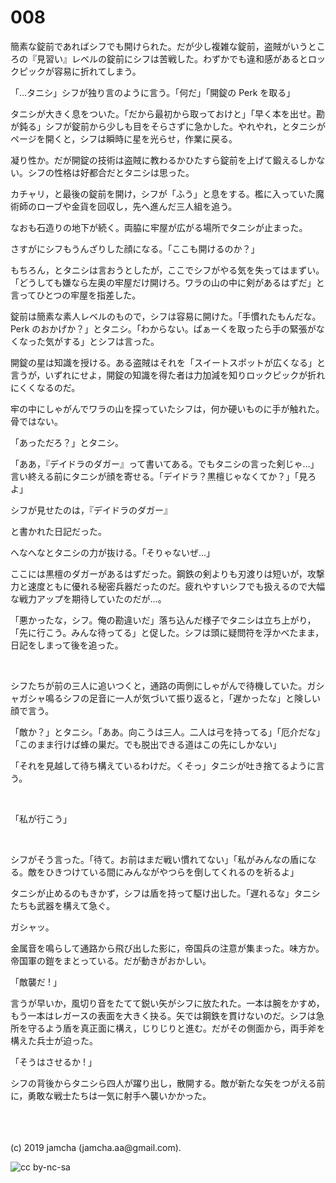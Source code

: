 

# 008

簡素な錠前であればシフでも開けられた。だが少し複雑な錠前，盗賊がいうところの『見習い』レベルの錠前にシフは苦戦した。わずかでも違和感があるとロックピックが容易に折れてしまう。

「…タニシ」シフが独り言のように言う。「何だ」「開錠の Perk を取る」

タニシが大きく息をついた。「だから最初から取っておけと」「早く本を出せ。勘が鈍る」シフが錠前から少しも目をそらさずに急かした。やれやれ，とタニシがページを開くと，シフは瞬時に星を光らせ，作業に戻る。

凝り性か。だが開錠の技術は盗賊に教わるかひたすら錠前を上げて鍛えるしかない。シフの性格は好都合だとタニシは思った。

カチャリ，と最後の錠前を開け，シフが「ふう」と息をする。檻に入っていた魔術師のローブや金貨を回収し，先へ進んだ三人組を追う。

なおも石造りの地下が続く。両脇に牢屋が広がる場所でタニシが止まった。

さすがにシフもうんざりした顔になる。「ここも開けるのか？」

もちろん，とタニシは言おうとしたが，ここでシフがやる気を失ってはまずい。「どうしても嫌なら左奥の牢屋だけ開けろ。ワラの山の中に剣があるはずだ」と言ってひとつの牢屋を指差した。

錠前は簡素な素人レベルのもので，シフは容易に開けた。「手慣れたもんだな。Perk のおかげか？」とタニシ。「わからない。ぱぁーくを取ったら手の緊張がなくなった気がする」とシフは言った。

開錠の星は知識を授ける。ある盗賊はそれを「スイートスポットが広くなる」と言うが，いずれにせよ，開錠の知識を得た者は力加減を知りロックピックが折れにくくなるのだ。

牢の中にしゃがんでワラの山を探っていたシフは，何か硬いものに手が触れた。骨ではない。

「あっただろ？」とタニシ。

「ああ，『デイドラのダガー』って書いてある。でもタニシの言った剣じゃ…」言い終える前にタニシが顔を寄せる。「デイドラ？黒檀じゃなくてか？」「見ろよ」

シフが見せたのは，『デイドラのダガー』

と書かれた日記だった。

へなへなとタニシの力が抜ける。「そりゃないぜ…」

ここには黒檀のダガーがあるはずだった。鋼鉄の剣よりも刃渡りは短いが，攻撃力と速度ともに優れる秘密兵器だったのだ。疲れやすいシフでも扱えるので大幅な戦力アップを期待していたのだが…。

「悪かったな，シフ。俺の勘違いだ」落ち込んだ様子でタニシは立ち上がり，「先に行こう。みんな待ってる」と促した。シフは頭に疑問符を浮かべたまま，日記をしまって後を追った。

<br>

シフたちが前の三人に追いつくと，通路の両側にしゃがんで待機していた。ガシャガシャ鳴るシフの足音に一人が気づいて振り返ると，「遅かったな」と険しい顔で言う。

「敵か？」とタニシ。「ああ。向こうは三人。二人は弓を持ってる」「厄介だな」「このまま行けば蜂の巣だ。でも脱出できる道はこの先にしかない」

「それを見越して待ち構えているわけだ。くそっ」タニシが吐き捨てるように言う。

<br>

「私が行こう」

<br>

シフがそう言った。「待て。お前はまだ戦い慣れてない」「私がみんなの盾になる。敵をひきつけている間にみんながやつらを倒してくれるのを祈るよ」

タニシが止めるのもきかず，シフは盾を持って駆け出した。「遅れるな」タニシたちも武器を構えて急ぐ。

ガシャッ。

金属音を鳴らして通路から飛び出した影に，帝国兵の注意が集まった。味方か。帝国軍の鎧をまとっている。だが動きがおかしい。

「敵襲だ ! 」

言うが早いか，風切り音をたてて鋭い矢がシフに放たれた。一本は腕をかすめ，もう一本はレガースの表面を大きく抉る。矢では鋼鉄を貫けないのだ。シフは急所を守るよう盾を真正面に構え，じりじりと進む。だがその側面から，両手斧を構えた兵士が迫った。

「そうはさせるか ! 」

シフの背後からタニシら四人が躍り出し，散開する。敵が新たな矢をつがえる前に，勇敢な戦士たちは一気に射手へ襲いかかった。

<br>

<br>
<br>
(c) 2019 jamcha (jamcha.aa@gmail.com).

![cc by-nc-sa](https://i.creativecommons.org/l/by-nc-sa/4.0/88x31.png)


